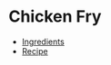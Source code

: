 # Chicken Fry

- [Ingredients](https://priyaksha2211.github.io/chicken-fry/ingredients "Ingredients")
- [Recipe](https://priyaksha2211.github.io/chicken-fry/recipe "Recipe")

